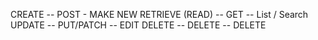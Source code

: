 CREATE -- POST - MAKE NEW
RETRIEVE (READ) -- GET -- List / Search
UPDATE -- PUT/PATCH -- EDIT
DELETE -- DELETE -- DELETE



